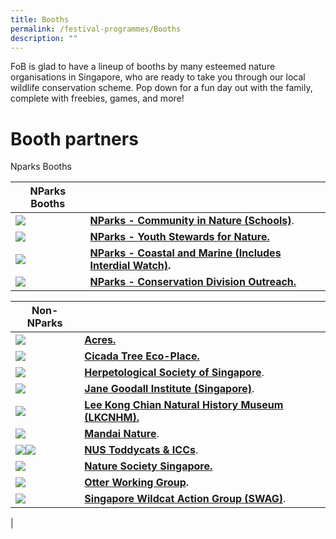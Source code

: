 ```yaml
---
title: Booths
permalink: /festival-programmes/Booths
description: ""
---
```

FoB is glad to have a lineup of booths by many esteemed nature organisations in Singapore, who are ready to take you through our local wildlife conservation scheme. Pop down for a fun day out with the family, complete with freebies, games, and more!

# **Booth partners**

Nparks Booths


| NParks Booths |  |
| -------- | -------- | 
| ![](/images/Logos/NParks%20Logo%20new%20tagline_colour.png)  |  **[NParks - Community in Nature (Schools)](https://www.nparks.gov.sg/biodiversity/community-in-nature-initiative)**. | 
|![](/images/Logos/NParks%20Logo%20new%20tagline_colour.png)| **[NParks - Youth Stewards for Nature.](https://www.nparks.gov.sg/learning/youthsgnature/youth-stewards-for-nature)**|
|![](/images/Logos/NParks%20Logo%20new%20tagline_colour.png)| **[NParks - Coastal and Marine (Includes Interdial Watch)](https://www.nparks.gov.sg/biodiversity/our-ecosystems/coastal-and-marine/intertidal).**  |
|![](/images/Logos/NParks%20Logo%20new%20tagline_colour.png)|**[ NParks - Conservation Division Outreach.](https://www.nparks.gov.sg/biodiversity/our-national-plan-for-conservation)** |


| Non-NParks| | 
| -------- | -------- |
| ![](/images/acres.jpeg)|**[Acres.](https://acres.org.sg/)** | 
|![](/images/Logos/cicada.jpg)|**[Cicada Tree Eco-Place.](https://cicadatree.org.sg/)** | 
|![](/images/Logos/hsslogo.jpg)| **[Herpetological Society of Singapore](https://herpsocsg.com/)**. |
|![](/images/Logos/janegoodall.jpg)| **[Jane Goodall Institute (Singapore)](https://janegoodall.org.sg/)**. |
|![](/images/Logos/LeeKongChianMuseum.png)| **[Lee Kong Chian Natural History Museum (LKCNHM).](https://lkcnhm.nus.edu.sg/)**  |
|![](/images/Logos/mandai-nature.jpg)| **[Mandai Nature](https://www.mandainature.org/en/home.html)**. |
|![](/images/Logos/toddycat.jpg)![](/images/Logos/iccslogo.jpg)| **[NUS Toddycats & ICCs](https://toddycats.wordpress.com/)**.  |
|![](/images/Logos/nsslogo.jpg)| **[Nature Society Singapore.](https://www.nss.org.sg/)** |
|![](/images/Logos/otterwatch.jpg)|**[Otter Working Group](https://www.facebook.com/OtterWatch/posts/introducing-singapores-otter-working-group/1127515683987645/).** |
|![](/images/Logos/swag.png)| **[Singapore Wildcat Action Group (SWAG)](https://www.swagcat.org/)**.|
|